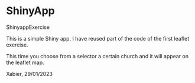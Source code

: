 # ShinyApp
ShinyappExercise


This is a simple Shiny app, I have reused part of the code of the first leaflet exercise.

This time you choose from a selector a certain church and it will appear on the leaflet map.

Xabier, 29/01/2023
